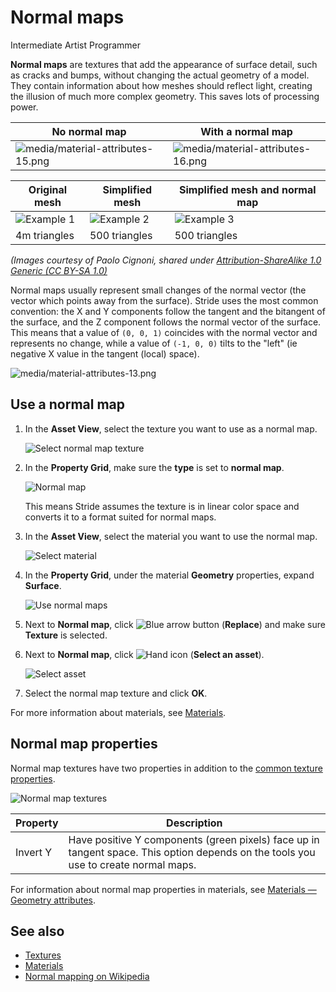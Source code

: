 # Normal maps

<span class="label label-doc-level">Intermediate</span>
<span class="label label-doc-audience">Artist</span>
<span class="label label-doc-audience">Programmer</span>

**Normal maps** are textures that add the appearance of surface detail, such as cracks and bumps, without changing the actual geometry of a model. They contain information about how meshes should reflect light, creating the illusion of much more complex geometry. This saves lots of processing power.

| No normal map | With a normal map
| --------------| ----------- 
| ![media/material-attributes-15.png](../materials/media/material-attributes-15.png)  | ![media/material-attributes-16.png](../materials/media/material-attributes-16.png)  

| Original mesh | Simplified mesh | Simplified mesh and normal map 
|---------------|-----------------|---------
| ![Example 1](media/normal_map_example1.jpg) | ![Example 2](media/normal_map_example2.jpg) | ![Example 3](media/normal_map_example3.jpg)
| 4m triangles | 500 triangles | 500 triangles

*(Images courtesy of Paolo Cignoni, shared under [Attribution-ShareAlike 1.0 Generic (CC BY-SA 1.0)](https://creativecommons.org/licenses/by-sa/1.0/)*

Normal maps usually represent small changes of the normal vector (the vector which points away from the surface). Stride uses the most common convention: the X and Y components follow the tangent and the bitangent of the surface, and the Z component follows the normal vector of the surface. This means that a value of `(0, 0, 1)` coincides with the normal vector and represents no change, while a value of `(-1, 0, 0)` tilts to the "left" (ie negative X value in the tangent (local) space).

![media/material-attributes-13.png](../materials/media/material-attributes-13.png) 

## Use a normal map

1. In the **Asset View**, select the texture you want to use as a normal map.

    ![Select normal map texture](media/select-normal-map-texture.png)

2. In the **Property Grid**, make sure the **type** is set to **normal map**.

    ![Normal map](media/normal-map-expanded-properties.png)

    This means Stride assumes the texture is in linear color space and converts it to a format suited for normal maps.

3. In the **Asset View**, select the material you want to use the normal map.

    ![Select material](media/select-material.png)

4. In the **Property Grid**, under the material **Geometry** properties, expand **Surface**.

    ![Use normal maps](media/use-normal-map.png)

5. Next to **Normal map**, click ![Blue arrow button](~/manual/game-studio/media/blue-arrow-icon.png) (**Replace**) and make sure **Texture** is selected.

6. Next to **Normal map**, click ![Hand icon](~/manual/game-studio/media/hand-icon.png) (**Select an asset**).

    ![Select asset](media/select-asset-texture.png)

7. Select the normal map texture and click **OK**.

For more information about materials, see [Materials](../materials/index.md).

## Normal map properties

Normal map textures have two properties in addition to the [common texture properties](index.md).

![Normal map textures](media/normal-map-texture-properties.png)

| Property | Description
|----------|---------
| Invert Y | Have positive Y components (green pixels) face up in tangent space. This option depends on the tools you use to create normal maps.

For information about normal map properties in materials, see [Materials — Geometry attributes](../materials/geometry-attributes.md).

## See also

* [Textures](index.md)
* [Materials](../materials/index.md)
* [Normal mapping on Wikipedia](http://en.wikipedia.org/wiki/Normal_mapping)